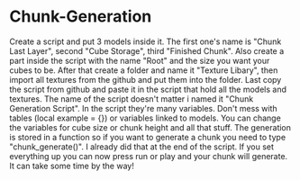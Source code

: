 # Chunk-Generation

Create a script and put 3 models inside it. The first one's name is "Chunk Last Layer", second "Cube Storage", third "Finished Chunk". Also create a part inside the script with the name "Root" and the size you want your cubes to be. After that create a folder and name it "Texture Libary", then import all textures from the github and put them into the folder. Last copy the script from github and paste it in the script that hold all the models and textures. The name of the script doesn't matter i named it "Chunk Generation Script". In the script they're many variables. Don't mess with tables (local example = {}) or variables linked to models. You can change the variables for cube size or chunk height and all that stuff. The generation is stored in a function so if you want to generate a chunk you need to type "chunk_generate()". I already did that at the end of the script. If you set everything up you can now press run or play and your chunk will generate. It can take some time by the way!
